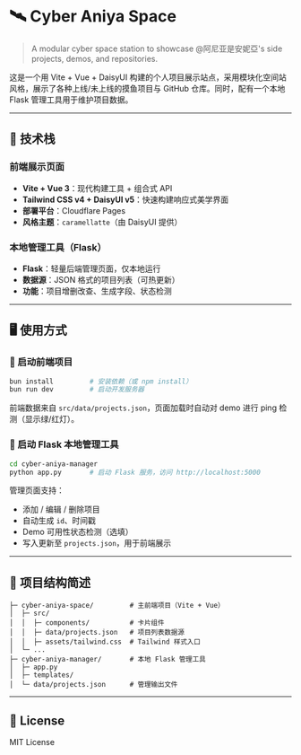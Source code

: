 # 🛰️ Cyber Aniya Space

> A modular cyber space station to showcase @阿尼亚是安妮亞's side projects, demos, and repositories.

这是一个用 Vite + Vue + DaisyUI 构建的个人项目展示站点，采用模块化空间站风格，展示了各种上线/未上线的摸鱼项目与 GitHub 仓库。同时，配有一个本地 Flask 管理工具用于维护项目数据。

---

## 🧱 技术栈

### 前端展示页面

- **Vite + Vue 3**：现代构建工具 + 组合式 API
- **Tailwind CSS v4 + DaisyUI v5**：快速构建响应式美学界面
- **部署平台**：Cloudflare Pages
- **风格主题**：`caramellatte`（由 DaisyUI 提供）

### 本地管理工具（Flask）

- **Flask**：轻量后端管理页面，仅本地运行
- **数据源**：JSON 格式的项目列表（可热更新）
- **功能**：项目增删改查、生成字段、状态检测

---

## 🖥️ 使用方式

### 🚀 启动前端项目

```bash
bun install         # 安装依赖（或 npm install）
bun run dev         # 启动开发服务器
```

前端数据来自 `src/data/projects.json`，页面加载时自动对 demo 进行 ping 检测（显示绿/红灯）。

### 🧰 启动 Flask 本地管理工具

```bash
cd cyber-aniya-manager
python app.py       # 启动 Flask 服务，访问 http://localhost:5000
```

管理页面支持：

- 添加 / 编辑 / 删除项目
- 自动生成 `id`、时间戳
- Demo 可用性状态检测（选填）
- 写入更新至 `projects.json`，用于前端展示

---

## 📁 项目结构简述

```
├─ cyber-aniya-space/         # 主前端项目（Vite + Vue）
│  ├─ src/
│  │  ├─ components/          # 卡片组件
│  │  ├─ data/projects.json   # 项目列表数据源
│  │  ├─ assets/tailwind.css  # Tailwind 样式入口
│  └─ ...
├─ cyber-aniya-manager/       # 本地 Flask 管理工具
│  ├─ app.py
│  ├─ templates/
│  └─ data/projects.json      # 管理输出文件
```

---

## 📜 License

MIT License  
